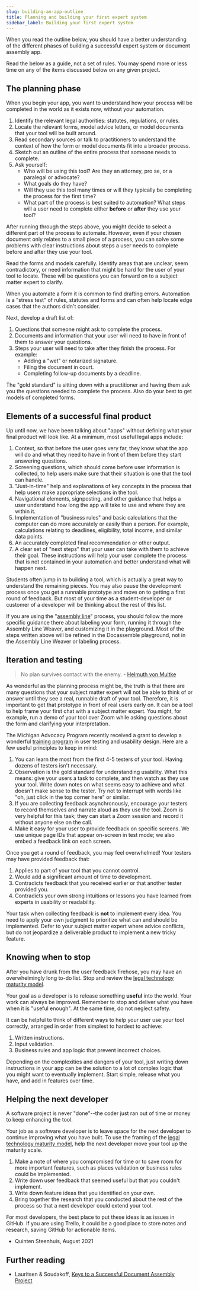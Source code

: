 ```yaml
---
slug: building-an-app-outline
title: Planning and building your first expert system
sidebar_label: Building your first expert system
---
```


When you read the outline below, you should have a better understanding of the
different phases of building a successful expert system or document assembly
app.

Read the below as a guide, not a set of rules. You may spend more or less 
time on any of the items discussed below on any given project.

## The planning phase

When you begin your app, you want to understand how your process will be 
completed in the world as it exists now, without your automation.

1. Identify the relevant legal authorities: statutes, regulations, or rules.
1. Locate the relevant forms, model advice letters, or model documents that your
   tool will be built around.
1. Read secondary sources or talk to practitioners to understand the context of
   how the form or model documents fit into a broader process.
1. Sketch out an outline of the entire process that someone needs to complete.
1. Ask yourself:
    - Who will be using this tool? Are they an attorney, pro se, or a paralegal
      or advocate?
    - What goals do they have?
    - Will they use this tool many times or will they typically be completing the
      process for the first time?
    - What part of the process is best suited to automation? What steps will a
      user need to complete either **before** or **after** they use your tool?

After running through the steps above, you might decide to select a different
part of the process to automate. However, even if your chosen document only
relates to a small piece of a process, you can solve some problems with clear
instructions about steps a user needs to complete before and after they use your
tool.

Read the forms and models carefully. Identify areas that are unclear, seem
contradictory, or need information that might be hard for the user of your tool
to locate. These will be questions you can forward on to a subject matter expert
to clarify.

When you automate a form it is common to find drafting errors. Automation is a
"stress test" of rules, statutes and forms and can often help locate edge
cases that the authors didn't consider.

Next, develop a draft list of:

1. Questions that someone might ask to complete the process.
1. Documents and information that your user will need to have in front of them
   to answer your questions.
1. Steps your user will need to take after they finish the process. For example:
    - Adding a "wet" or notarized signature.
    - Filing the document in court.
    - Completing follow-up documents by a deadline.

The "gold standard" is sitting down with a practitioner and having them ask you
the questions needed to complete the process. Also do your best to get
models of completed forms.

## Elements of a successful final product

Up until now, we have been talking about "apps" without defining what your final
product will look like. At a minimum, most useful legal apps include:

1. Context, so that before the user goes very far, they know what the app will
   do and what they need to have in front of them before they start answering
   questions.
1. Screening questions, which should come before user information is collected,
   to help users make sure that their situation is one that the tool can handle.
1. "Just-in-time" help and explanations of key concepts in the process that help
   users make appropriate selections in the tool.
1. Navigational elements, signposting, and other guidance that helps a user
   understand how long the app will take to use and where they are within it.
1. Implementation of "business rules" and basic calculations that the computer
   can do more accurately or easily than a person. For example, calculations
   relating to deadlines, eligibility, total income, and similar data points.
1. An accurately completed final recommendation or other output.
1. A clear set of "next steps" that your user can take with them to achieve
   their goal. These instructions will help your user complete the process that
   is not contained in your automation and better understand what will happen next.

Students often jump in to building a tool, which is actually a great way to
understand the remaining pieces. You may also pause the development process once
you get a runnable prototype and move on to getting a first round of feedback.
But most of your time as a student-developer or customer of a developer will be
thinking about the rest of this list.

If you are using the "[assembly
line](https://suffolklitlab.org/docassemble-AssemblyLine-documentation/docs/)"
process, you should follow the more specific guidance there about labeling your
form, running it through the Assembly Line Weaver, and customizing it in the
playground. Most of the steps written above will be refined in the Docassemble
playground, not in the Assembly Line Weaver or labeling process.

## Iteration and testing

> No plan survives contact with the enemy. - [Helmuth von Multke](https://en.wikiquote.org/wiki/Helmuth_von_Moltke_the_Elder)

As wonderful as the planning process might be, the truth is that there are many
questions that your subject matter expert will not be able to think of or answer
until they see a real, runnable draft of your tool. Therefore, it is important
to get that prototype in front of real users early on. It can be a tool
to help frame your first chat with a subject matter expert. You might, for example,
run a demo of your tool over Zoom while asking questions about the form and clarifying
your interpretation.

The Michigan Advocacy Program recently received a grant to develop a wonderful
[training
program](https://www.lsntap.org/node/332/map-x-gap-strategies-user-informed-legal-design)
in user testing and usability design. Here are a few useful principles to keep in mind:

1. You can learn the most from the first 4-5 testers of your tool. Having dozens
   of testers isn't necessary.
1. Observation is the gold standard for understanding usability. What this
   means: give your users a task to complete, and then watch as they use your
   tool. Write down notes on what seems easy to achieve and what doesn't make
   sense to the tester. Try not to interrupt with words like "oh, just click in
   the top corner here" or similar.
1. If you are collecting feedback asynchronously, encourage your testers to
   record themselves and narrate aloud as they use the tool. Zoom is very
   helpful for this task; they can start a Zoom session and record it without
   anyone else on the call.
1. Make it easy for your user to provide feedback on specific screens. We use
   unique page IDs that appear on-screen in test mode; we also embed a feedback
   link on each screen.

Once you get a round of feedback, you may feel overwhelmed! Your testers may have 
provided feedback that:

1. Applies to part of your tool that you cannot control.
1. Would add a significant amount of time to development.
1. Contradicts feedback that you received earlier or that another tester provided you.
1. Contradicts your own strong intuitions or lessons you have learned from
   experts in usability or readability.

Your task when collecting feedback is **not** to implement every idea. You need
to apply your own judgment to prioritize what can and should be implemented.
Defer to your subject matter expert where advice conflicts, but do not
jeopardize a deliverable product to implement a new tricky feature.

## Knowing when to stop

After you have drunk from the user feedback firehose, you may have an 
overwhelmingly long to-do list. Stop and review the 
[legal technology maturity model](legal-tech-overview/maturity-model.md).

Your goal as a developer is to release something **useful** into the world. Your
work can always be improved. Remember to stop and deliver what you have when it
is "useful enough". At the same time, do not neglect safety.

It can be helpful to think of different ways to help your user use your
tool correctly, arranged in order from simplest to hardest to achieve:

1. Written instructions.
1. Input validation.
1. Business rules and app logic that prevent incorrect choices.

Depending on the complexities and dangers of your tool, just writing down
instructions in your app can be the solution to a lot of complex logic that
you might want to eventually implement. Start simple, release what you have,
and add in features over time.

## Helping the next developer

A software project is never "done"--the coder just ran out of time or money to
keep enhancing the tool.

Your job as a software developer is to leave space for the next developer to
continue improving what you have built. To use the framing of the
[legal technology maturity model](legal-tech-overview/maturity-model.md),
help the next developer move your tool up the maturity scale.

1. Make a note of where you compromised for time or to save room for more
   important features, such as places validation or business rules could be
   implemented.
1. Write down user feedback that seemed useful but that you couldn't implement.
1. Write down feature ideas that you identified on your own.
1. Bring together the research that you conducted about the rest of the process
   so that a next developer could extend your tool.

For most developers, the best place to put these ideas is as issues in GitHub.
If you are using Trello, it could be a good place to store notes and research,
saving GitHub for actionable items.

- Quinten Steenhuis, August 2021

## Further reading

* Lauritsen & Soudakoff, [Keys to a Successful Document Assembly
  Project](https://static1.squarespace.com/static/571acb59e707ebff3074f461/t/5946f745725e25bf7ad93c9b/1497823045990/keys.pdf)

  